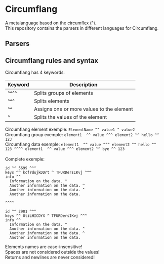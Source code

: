 # Circumflang

A metalanguage based on the circumflex (^).\
This repository contains the parsers in different languages for Circumflang.

## Parsers



## Circumflang rules and syntax

Circumflang has 4 keywords:

| Keyword | Description                               |
|---------|-------------------------------------------|
| ^^^^    | Splits groups of elements                 |
| ^^^     | Splits elements                           |
| ^^      | Assigns one or more values to the element |
| ^       | Splits the values of the element          |

Circumflang element exemple: `ElementName ^^ value1 ^ value2`\
Circumflang group exemple: `element1  ^^ value ^^^ element2 ^^ hello ^^ 123`\
Circumflang data exemple: `element1  ^^ value ^^^ element2 ^^ hello ^^ 123 ^^^^ element1  ^^ value ^^^ element2 ^^ bye ^^ 123`\
\
Complete exemple:
```
id ^^ 5699 ^^^
keys ^^ kcfrdujkDDrt ^ TFURDersIKvj ^^^
info ^^
  Information on the data. ^
  Another information on the data. ^
  Another information on the data. ^
  Another information on the data.
  
^^^^

id ^^ 2901 ^^^
keys ^^ UtiLHICDYX ^ TFURDersIKvj ^^^
info ^^
  Information on the data. ^
  Another information on the data. ^
  Another information on the data. ^
  Another information on the data.
```

Elements names are case-insensitive!\
Spaces are not considered outside the values!\
Returns and newlines are never considered!
